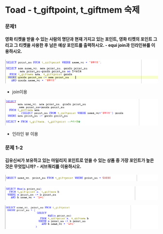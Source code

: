 # Toad - t\_giftpoint, t\_giftmem 숙제

### 문제1

#### 영화 티켓을 받을 수 있는 사람의 명단과 현재 가지고 있는 포인트, 영화 티켓의 포인트 그리고 그 티켓을 사용한 후 남은 예상 포인트를 출력하시오. - equi join과 인라인뷰를 이용하시오.

![](../../.gitbook/assets/1%20%2811%29.png)

* join이용

![](../../.gitbook/assets/1+.png)

* 인라인 뷰 이용

### 문제 1-2

#### 김유신씨가 보유하고 있는 마일리지 포인트로 얻을 수 있는 상품 중 가장 포인트가 높은 것은 무엇입니까? - 서브쿼리를 이용하시오.

![1&#xB2E8;&#xACC4;](../../.gitbook/assets/1-2-1-.png)

![2&#xB2E8;&#xACC4;](../../.gitbook/assets/1-2-2-.png)

![&#xC870;&#xB9BD;](../../.gitbook/assets/1-2-.png)

